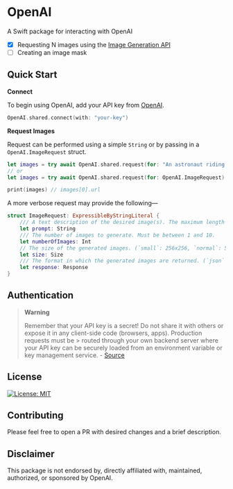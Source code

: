 # OpenAI

A Swift package for interacting with OpenAI
  - [x] Requesting N images using the [Image Generation API](https://beta.openai.com/docs/guides/images)
  - [ ] Creating an image mask
  
## Quick Start

**Connect**

To begin using OpenAI, add your API key from [OpenAI](https://openai.com/api/).

```swift
OpenAI.shared.connect(with: "your-key")
```

**Request Images**

Request can be performed using a simple `String` or by passing in a `OpenAI.ImageRequest` struct.
```swift
let images = try await OpenAI.shared.request(for: "An astronaut riding a horse in photorealistic style")
// or
let images = try await OpenAI.shared.request(for: OpenAI.ImageRequest)

print(images) // images[0].url
```

A more verbose request may provide the following—
```swift
struct ImageRequest: ExpressibleByStringLiteral {
    /// A text description of the desired image(s). The maximum length is 1000 characters.
    let prompt: String
    /// The number of images to generate. Must be between 1 and 10.
    let numberOfImages: Int
    // The size of the generated images. (`small`: 256x256, `normal`: 512x512, `large`: 1024x1024x)
    let size: Size
    /// The format in which the generated images are returned. (`json` or `b64JSON`)
    let response: Response 
}
```

## Authentication

> **Warning**
>
> Remember that your API key is a secret! Do not share it with others or expose it in any client-side code (browsers, apps). Production requests must be > routed through your own backend server where your API key can be securely loaded from an environment variable or key management service.  - [Source](https://beta.openai.com/docs/api-reference/authentication)

## License
[![License: MIT](https://img.shields.io/badge/License-MIT-yellow.svg)](https://opensource.org/licenses/MIT)

## Contributing

Please feel free to open a PR with desired changes and a brief description.

## Disclaimer

This package is not endorsed by, directly affiliated with, maintained, authorized, or sponsored by OpenAI.
